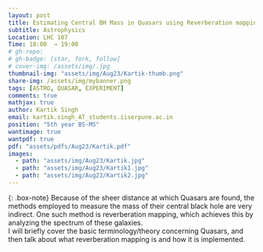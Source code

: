 ```yaml
---
layout: post
title: Estimating Central BH Mass in Quasars using Reverberation mapping
subtitle: Astrophysics
Location: LHC 107
Time: 18:00  → 19:00
# gh-repo:
# gh-badge: [star, fork, follow]
# cover-img: /assets/img/.jpg
thumbnail-img: "assets/img/Aug23/Kartik-thumb.png"
share-img: /assets/img/mybanner.png
tags: [ASTRO, QUASAR, EXPERIMENT]
comments: true
mathjax: true
author: Kartik Singh
email: kartik.singh_AT_students.iiserpune.ac.in
position: "5th year BS-MS"
wantimage: true
wantpdf: true
pdf: "assets/pdfs/Aug23/Kartik.pdf"
images:
  - path: "assets/img/Aug23/Kartik.jpg"
  - path: "assets/img/Aug23/Kartik1.jpg"
  - path: "assets/img/Aug23/Kartik2.jpg"
---
```

{: .box-note}
Because of the sheer distance at which Quasars are found, the methods employed to measure the mass of their central black hole are very indirect. One such method is reverberation mapping, which achieves this by analyzing the spectrum of these galaxies.
\
I will briefly cover the basic terminology/theory concerning Quasars, and then talk about what reverberation mapping is and how it is implemented.